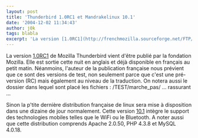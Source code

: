 ```yaml
---
layout: post
title: 'Thunderbird 1.0RC1 et Mandrakelinux 10.1'
date: '2004-12-02 11:34:43'
author: j0k
tags: blabla
excerpt: 'La version [1.0RC1](http://frenchmozilla.sourceforge.net/FTP/Thunderbird/TEST/marche_pas/) de Mozilla Thunderbird vient d''être publié par la fondation Mozilla. Elle est sortie cette nuit en anglais et déjà disponible en français au petit matin.   Néanmoins, l''auteur de la publication française nous prévient que ce sont des versions de test, non seulement parce      ...'
---
```


La version [1.0RC1](http://frenchmozilla.sourceforge.net/FTP/Thunderbird/TEST/marche_pas/) de Mozilla Thunderbird vient d'être publié par la fondation Mozilla. Elle est sortie cette nuit en anglais et déjà disponible en français au petit matin.   Néanmoins, l'auteur de la publication française nous prévient que ce sont des versions de test, non seulement parce que c'est une pré-version (RC) mais également au niveau de la traduction.   On notera aussi le dossier dans lequel sont placé les fichiers : /TEST/marche_pas/ ... rassurant ...

Sinon la p'tite dernière distribution française de linux sera mise à disposition dans une dizaine de jour normalement. Cette version [10.1](http://www.mandrakelinux.com/fr/10.1/features/) intègre le support des technologies mobiles telles que le WiFi ou le Bluetooth.   A noter aussi que cette distribution comprends Apache 2.0.50, PHP 4.3.8 et MySQL 4.0.18.
